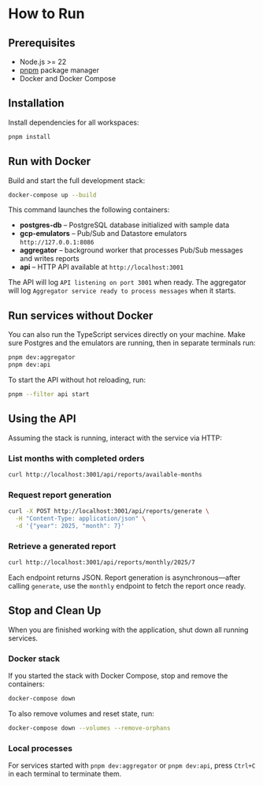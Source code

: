 # How to Run

## Prerequisites

- Node.js \>= 22
- [pnpm](https://pnpm.io/) package manager
- Docker and Docker Compose

## Installation

Install dependencies for all workspaces:

```bash
pnpm install
```

## Run with Docker

Build and start the full development stack:

```bash
docker-compose up --build
```

This command launches the following containers:

- **postgres-db** – PostgreSQL database initialized with sample data
- **gcp-emulators** – Pub/Sub and Datastore emulators `http://127.0.0.1:8086`
- **aggregator** – background worker that processes Pub/Sub messages and writes reports
- **api** – HTTP API available at `http://localhost:3001`

The API will log `API listening on port 3001` when ready.
The aggregator will log `Aggregator service ready to process messages` when it starts.

## Run services without Docker

You can also run the TypeScript services directly on your machine. Make sure Postgres and the emulators are running, then in separate terminals run:

```bash
pnpm dev:aggregator
pnpm dev:api
```

To start the API without hot reloading, run:

```bash
pnpm --filter api start
```

## Using the API

Assuming the stack is running, interact with the service via HTTP:

### List months with completed orders

```bash
curl http://localhost:3001/api/reports/available-months
```

### Request report generation

```bash
curl -X POST http://localhost:3001/api/reports/generate \
  -H "Content-Type: application/json" \
  -d '{"year": 2025, "month": 7}'
```

### Retrieve a generated report

```bash
curl http://localhost:3001/api/reports/monthly/2025/7
```

Each endpoint returns JSON. Report generation is asynchronous—after calling `generate`, use the `monthly` endpoint to fetch the report once ready.

## Stop and Clean Up

When you are finished working with the application, shut down all running services.

### Docker stack

If you started the stack with Docker Compose, stop and remove the containers:

```bash
docker-compose down
```

To also remove volumes and reset state, run:

```bash
docker-compose down --volumes --remove-orphans
```

### Local processes

For services started with `pnpm dev:aggregator` or `pnpm dev:api`, press `Ctrl+C` in each terminal to terminate them.
